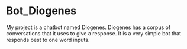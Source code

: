 # Bot_Diogenes
My project is a chatbot named Diogenes. Diogenes has a corpus of conversations that it uses to give a response. It is a very simple bot that responds best to one word inputs.

